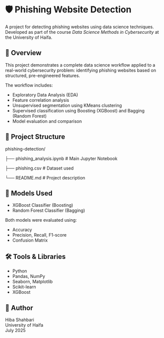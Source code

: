 # 🛡️ Phishing Website Detection

A project for detecting phishing websites using data science techniques.  
Developed as part of the course *Data Science Methods in Cybersecurity* at the University of Haifa.

## 📌 Overview

This project demonstrates a complete data science workflow applied to a real-world cybersecurity problem: identifying phishing websites based on structured, pre-engineered features.

The workflow includes:
- Exploratory Data Analysis (EDA)
- Feature correlation analysis
- Unsupervised segmentation using KMeans clustering
- Supervised classification using Boosting (XGBoost) and Bagging (Random Forest)
- Model evaluation and comparison

## 📂 Project Structure
phishing-detection/

├── phishing_analysis.ipynb # Main Jupyter Notebook

├── phishing.csv # Dataset used

└── README.md # Project description


## 🧠 Models Used

- XGBoost Classifier (Boosting)
- Random Forest Classifier (Bagging)

Both models were evaluated using:
- Accuracy
- Precision, Recall, F1-score
- Confusion Matrix

## 🛠️ Tools & Libraries

- Python
- Pandas, NumPy
- Seaborn, Matplotlib
- Scikit-learn
- XGBoost

## 👤 Author

Hiba Shahbari  
University of Haifa  
July 2025
